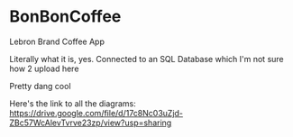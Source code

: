 # BonBonCoffee
Lebron Brand Coffee App

Literally what it is, yes. Connected to an SQL Database which I'm not sure how 2 upload here


Pretty dang cool

Here's the link to all the diagrams: https://drive.google.com/file/d/17c8Nc03uZjd-ZBc57WcAlevTvrve23zp/view?usp=sharing
